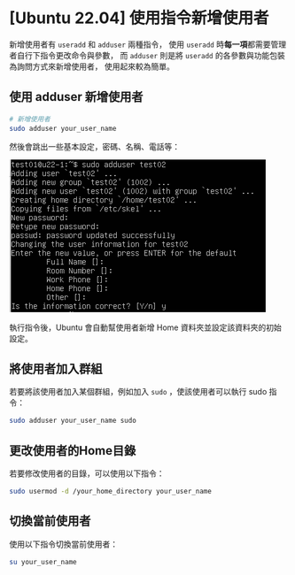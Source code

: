 # [Ubuntu 22.04] 使用指令新增使用者

新增使用者有 `useradd` 和 `adduser` 兩種指令，
使用 `useradd` 時**每一項**都需要管理者自行下指令更改命令與參數，
而 `adduser` 則是將 `useradd` 的各參數與功能包裝為詢問方式來新增使用者，
使用起來較為簡單。

## 使用 adduser 新增使用者

```bash
# 新增使用者
sudo adduser your_user_name
```

然後會跳出一些基本設定，密碼、名稱、電話等：

<img src="image.png" alt="alt" data-src="{{curFolderPath}}/image.png">

執行指令後，Ubuntu 會自動幫使用者新增 Home 資料夾並設定該資料夾的初始設定。

## 將使用者加入群組

若要將該使用者加入某個群組，例如加入 `sudo` ，使該使用者可以執行 sudo 指令：

```bash
sudo adduser your_user_name sudo
```

## 更改使用者的Home目錄

若要修改使用者的目錄，可以使用以下指令：
```bash
sudo usermod -d /your_home_directory your_user_name
```

## 切換當前使用者

使用以下指令切換當前使用者：
```bash
su your_user_name
```